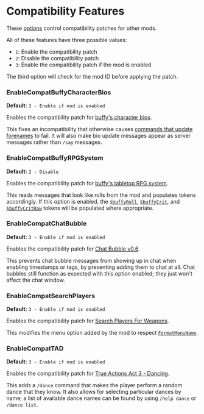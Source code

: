 # Compatibility Features

These [options](./index.md) control compatibility patches for other mods.

All of these features have three possible values:
- `1`: Enable the compatibility patch
- `2`: Disable the compatibility patch
- `3`: Enable the compatibility patch if the mod is enabled

The third option will check for the mod ID before applying the patch.

### EnableCompatBuffyCharacterBios
**Default:** `3 - Enable if mod is enabled`

Enables the compatibility patch for [buffy's character bios](https://steamcommunity.com/sharedfiles/filedetails/?id=2755000912).

This fixes an incompatibility that otherwise causes [commands that update forenames](./basic-features.md#enablesetname) to fail.
It will also make bio update messages appear as server messages rather than `/say` messages.

### EnableCompatBuffyRPGSystem
**Default:** `2 - Disable`

Enables the compatibility patch for [buffy's tabletop RPG system](https://steamcommunity.com/sharedfiles/filedetails/?id=2728250841).

This reads messages that look like rolls from the mod and populates tokens accordingly.
If this option is enabled, the [`$buffyRoll`](../format-strings/tokens.md#buffyroll), [`$buffyCrit`](../format-strings/tokens.md#buffycrit), and [`$buffyCritRaw`](../format-strings/tokens.md#buffycritraw) tokens will be populated where appropriate.

### EnableCompatChatBubble
**Default:** `3 - Enable if mod is enabled`

Enables the compatibility patch for [Chat Bubble v0.6](https://steamcommunity.com/sharedfiles/filedetails/?id=2688676019).

This prevents chat bubble messages from showing up in chat when enabling timestamps or tags, by preventing adding them to chat at all.
Chat bubbles still function as expected with this option enabled; they just won't affect the chat window.

### EnableCompatSearchPlayers
**Default:** `3 - Enable if mod is enabled`

Enables the compatibility patch for [Search Players For Weapons](https://steamcommunity.com/sharedfiles/filedetails/?id=2873010748).

This modifies the menu option added by the mod to respect [`FormatMenuName`](../sandbox-options/component-formats.md#formatmenuname).

### EnableCompatTAD
**Default:** `3 - Enable if mod is enabled`

Enables the compatibility patch for [True Actions Act 3 - Dancing](https://steamcommunity.com/sharedfiles/filedetails/?id=2648779556).

This adds a `/dance` command that makes the player perform a random dance that they know.
It also allows for selecting particular dances by name; a list of available dance names can be found by using `/help dance` or `/dance list`.
